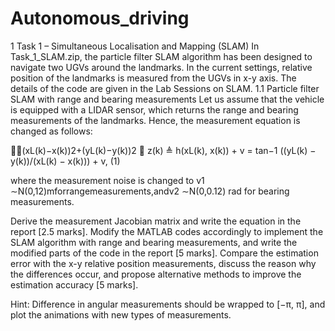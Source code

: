 # Autonomous_driving

1 Task 1 – Simultaneous Localisation and Mapping (SLAM)
In Task_1_SLAM.zip, the particle filter SLAM algorithm has been designed to navigate two UGVs around the landmarks. In the current settings, relative position of the landmarks is measured from the UGVs in x-y axis. The details of the code are given in the Lab Sessions on SLAM.
1.1 Particle filter SLAM with range and bearing measurements
Let us assume that the vehicle is equipped with a LIDAR sensor, which returns the range and bearing measurements of the landmarks. Hence, the measurement equation is changed as follows:

􏰀􏰂(xL(k)−x(k))2+(yL(k)−y(k))2 􏰁
z(k) ≜ h(xL(k), x(k)) + v = tan−1 ((yL(k) − y(k))/(xL(k) − x(k))) + v, (1)

where the measurement noise is changed to v1 ∼N(0,12)mforrangemeasurements,andv2 ∼N(0,0.12) rad for bearing measurements.

Derive the measurement Jacobian matrix and write the equation in the report [2.5 marks]. Modify the MATLAB codes accordingly to implement the SLAM algorithm with range and bearing measurements, and write the modified parts of the code in the report [5 marks]. Compare the estimation error with the x-y relative position measurements, discuss the reason why the differences occur, and propose alternative methods to improve the estimation accuracy [5 marks].

Hint: Difference in angular measurements should be wrapped to [−π, π], and plot the animations with new types of measurements.
